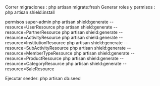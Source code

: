 Correr migraciones : php artisan migrate:fresh
Generar roles y permisos : php artisan shield:install


permisos super-admin
php artisan shield:generate --resource=UserResource
php artisan shield:generate --resource=PartnerResource
php artisan shield:generate --resource=ActivityResource
php artisan shield:generate --resource=InstitutionResource
php artisan shield:generate --resource=SubActivityResource
php artisan shield:generate --resource=MemberTypeResource
php artisan shield:generate --resource=ProductResource
php artisan shield:generate --resource=CategoryResource
php artisan shield:generate --resource=SaleResource

Ejecutar seeder: php artisan db:seed